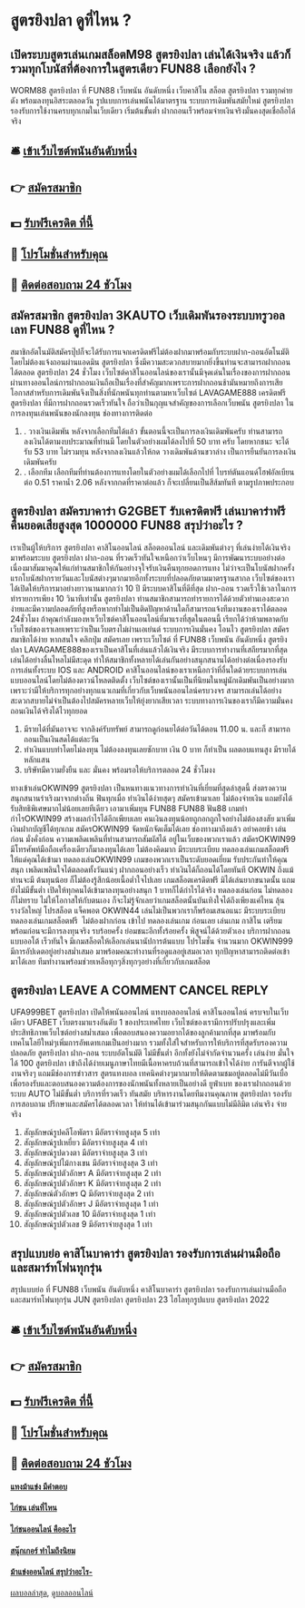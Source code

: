 # สูตรยิงปลา ดูที่ไหน ?
## เปิดระบบสูตรเล่นเกมสล็อตM98 สูตรยิงปลา เล่นได้เงินจริง แล้วก็รวมทุกโบนัสที่ต้องการในสูตรเดียว FUN88 เลือกยังไง ?
WORM88 สูตรยิงปลา ที่ FUN88 เว็บพนัน อันดับหนึ่ง เว็บคาสิโน สล็อต สูตรยิงปลา รวมทุกค่ายดัง พร้อมลงทุนอิสระตลอดวัน รูปแบบการเล่นพนันได้มาตรฐาน ระบบการเดิมพันสมัยใหม่ สูตรยิงปลา รองรับการใช้งานครบทุกเกมในเว็บเดียว เริ่มต้นขั้นต่ำ ฝากถอนเร็วพร้อมจ่ายเงินจริงมั่นคงสุดเชื่อถือได้จริง

## 🛎 [เข้าเว็บไซต์พนันอันดับหนึ่ง](https://bit.ly/3SdLNi2)
## 👉 [สมัครสมาชิก](https://bit.ly/3SdLNi2)
## 💵 [รับฟรีเครดิต ที่นี้](https://bit.ly/3dyRKHj)
## 👑 [โปรโมชั่นสำหรับคุณ](https://bit.ly/3dyRKHj)
## 📱 [ติดต่อสอบถาม 24 ชัวโมง](https://bit.ly/3dyRKHj)

## สมัครสมาชิก สูตรยิงปลา 3KAUTO เว็บเดิมพันรองระบบทรูวอลเลท FUN88 ดูที่ไหน ?
สมาชิกอัตโนมัติสมัครปุ๊ปก็จะได้รับการแจกเครดิตฟรีไม่ต้องฝากมาพร้อมกับระบบฝาก-ถอนอัตโนมัติโดยไม่ต้องแจ้งถอนผ่านแอดมิน สูตรยิงปลา ซึ่งมีความสะดวกสบายมากยิ่งขึ้นท่านจะสามารถฝากถอนได้ตลอด สูตรยิงปลา 24 ชั่วโมง
เว็บไซต์คาสิโนออนไลน์ของเรานั้นมีจุดเด่นในเรื่องของการฝากถอนผ่านทางออนไลน์การฝากถอนเงินถือเป็นเรื่องที่สำคัญมากเพราะการฝากถอนช้ามันหมายถึงการเสียโอกาสสำหรับการเดิมพันจึงเป็นสิ่งที่นักพนันทุกท่านตามหาเว็บไซต์ LAVAGAME888 เครดิตฟรี สูตรยิงปลา ที่มีการฝากถอนรวดเร็วทันใจ ถือว่าเป็นกุญแจสำคัญของการเลือกเว็บพนัน สูตรยิงปลา ในการลงทุนเล่นพนันของนักลงทุน
ช่องทางการติดต่อ
1. . วางเงินเดิมพัน หลังจากเลือกทีมได้แล้ว ขั้นตอนนี้จะเป็นการลงเงินเดิมพันครับ ท่านสามารถลงเงินได้ตามงบประมาณที่ท่านมี โดยในตัวอย่างผมได้ลงไปที่ 50 บาท ครับ โดยหากชนะ จะได้รับ 53 บาท ไม่รวมทุน หลังจากลงเงินแล้วให้กด วางเดิมพันด้านขวาล่าง เป็นการยืนยันการลงเงินเดิมพันครับ
2. . เลือกทีม เลือกทีมที่ท่านต้องการแทงโดยในตัวอย่างผมได้เลือกไปที่ ไบรท์ตันแอนด์โฮฟอัลเบียน ต่อ 0.51 ราคาน้ำ 2.06 หลังจากกดที่ราคาต่อแล้ว ก็จะเปลี่ยนเป็นสีส้มทันที ตามรูปภาพประกอบ

## สูตรยิงปลา สมัครบาคาร่า G2GBET รับเครดิตฟรี เล่นบาคาร่าฟรี คืนยอดเสียสูงสุด 1000000 FUN88 สรุปว่าอะไร ?
เราเป็นผู้ให้บริการ สูตรยิงปลา คาสิโนออนไลน์ สล็อตออนไลน์ และเดิมพันต่างๆ ที่เล่นง่ายได้เงินจริง มาพร้อมระบบ สูตรยิงปลา ฝาก-ถอน ที่รวดเร็วทันใจเหนือกว่าเว็บไหนๆ มีการพัฒนาระบบอย่างต่อเนื่องมาสัมมาคุณให้แก่ท่านสมาชิกให้กันอย่างจุใจรับเงินคืนทุกยอดการแทง ไม่ว่าจะเป็นโบนัสฝากครั้งแรกโบนัสฝากรายวันและโบนัสต่างๆมากมายอีกทั้งระบบที่ปลอดภัยตามมาตรฐานสากล
เว็บไซต์ของเราได้เปิดให้บริการมาอย่างยาวนานมากกว่า 10 ปี มีระบบคาสิโนที่ดีที่สุด ฝาก-ถอน รวดเร็วใช้เวลาในการทำรายการเพียง 10 วินาทีเท่านั้น สูตรยิงปลา ท่านสมาชิกสามารถทำรายการได้ด้วยตัวท่านเองสะดวกง่ายและมีความปลอดภัยที่สูงหรือหากทำไม่เป็นติดปัญหาด้านใดก็สามารถแจ้งทีมงานของเราได้ตลอด 24ชั่วโมง
ถ้าคุณกำลังมองหาเว็บไซต์คาสิโนออนไลน์ที่มาแรงที่สุดในตอนนี้ เรียกได้ว่าห้ามพลาดกับเว็บไซต์ของเราเลยเพราะว่าเป็นเว็บตรงไม่ผ่านเอเย่นต์ ระบบการเงินมั่นคง โอนไว สูตรยิงปลา สมัครสมาชิกได้ง่าย หากสนใจ คลิกปุ่ม สมัครเลย
เพราะเว็บไซต์ ที่ FUN88 เว็บพนัน อันดับหนึ่ง สูตรยิงปลา LAVAGAME888ของเราเป็นคาสิโนที่เล่นแล้วได้เงินจริง มีระบบการทำงานที่เสถียรมากที่สุดเล่นได้อย่างลื่นไหลไม่มีสะดุด ทำให้สมาชิกทั้งหลายได้เล่นกันอย่างสนุกสนานได้อย่างต่อเนื่องรองรับการเล่นทั้งระบบ IOS และ ANDROID คาสิโนออนไลน์ของเราเหนือกว่าที่อื่นใดด้วยระบบการเล่นแบบออนไลน์โดยไม่ต้องดาวน์โหลดติดตั้ง
เว็บไซต์ของเรานั้นเป็นที่นิยมในหมู่นักเดิมพันเป็นอย่างมากเพราะว่ามีให้บริการทุกอย่างทุกแนวเกมที่เกี่ยวกับเว็บพนันออนไลน์ครบวงจร สามารถเล่นได้อย่างสะดวกสบายไม่จำเป็นต้องไปสมัครหลายเว็บให้ยุ่งยากเสียเวลา ระบบทางการเงินของเราก็มีความมั่นคงถอนเงินได้จริงได้ไวทุกยอด
1. มีรายได้ที่มันอาจจะ จากลิงค์รับทรัพย์ สามารถดูก่อนยได้ต่อวันได้ตอน 11.00 น. และก็ สามารถถอนเป็นเงินสดได้แต่ละวัน
2. ทำเงินแบบทำโดยไม่ลงทุน ไม่ต้องลงทุนเลยซักบาท เงิน 0 บาท ก็ทำเป็น ผลตอบแทนสูง มีรายได้หลักแสน
3. บริษัทมีความยั่งยืน และ มั่นคง พร้อมรอให้บริการตลอด 24 ชั่วโมงง

ทางเข้าเล่นOKWIN99 สูตรยิงปลา เป็นหนทางแนวทางการทำเงินที่เยี่ยมที่สุดล่าสุดนี้ ส่งตรงความสนุกสนานร่าเริงมาจากต่างถิ่น ฟินทุกเมื่อ ทำเงินได้ง่ายสุดๆ สมัครเข้ามาเลย ไม่ต้องจ่ายเงิน แถมยังได้รับสิทธิพิเศษมากไม่น้อยเลยทีเดียว เอามาเพิ่มทุน FUN88 FUN88 ฟัน88 เกมทำกำไรOKWIN99 สร้างผลกำไรได้อีกเพียบเลย คนเงินลงทุนน้อยถูกอกถูกใจอย่างไม่ต้องสงสัย มาเพิ่มเงินฝากบัญชีได้ทุกเกม สมัครOKWIN99 จัดหนักจัดเต็มได้เลย ช่องทางมาถึงแล้ว อย่าคอยช้า เล่นก่อน มั่งคั่งก่อน ความเพลิดเพลินที่ท่านสามารถสัมผัสได้ อยู่ในเว็บของพวกเราแล้ว สมัครOKWIN99 มีโทรศัพท์มือถือเครื่องเดียวก็มาลงทุนได้เลย ไม่ต้องคิดมาก มีระบบระเบียบ ทดลองเล่นเกมสล็อตฟรี ให้แด่คุณได้เข้ามา ทดลองเล่นOKWIN99 เกมของพวกเราเป็นระดับยอดเยี่ยม รับประกันทำให้คุณสนุก เพลิดเพลินใจได้ตลอดทั้งวันแน่ๆ ฝากถอนอย่างเร็ว ทำเงินได้ก็ถอนได้โดยทันที
OKWIN ถึงแม้ท่านจะมี ต้นทุนน้อย ก็ไม่ต้องรู้สึกน้อยเนื้อต่ำใจไปเลย เกมสล็อตเครดิตฟรี มิได้เล่นยากขนาดนั้น แถมยังไม่มีขั้นต่ำ เปิดให้ทุกคนได้เข้ามาลงทุนอย่างสนุก 1 บาทก็ได้กำไรได้จริง ทดลองเล่นก่อน ไม่ทดลองก็ไม่ทราบ ไม่ให้โอกาสให้กับตนเอง ก็จะไม่รู้จักเลยว่าเกมสล็อตนั้นบันเทิงใจได้ถึงเพียงแค่ไหน ลุ้นรางวัลใหญ่ โปรสล็อต แจ็คพอต OKWIN44 เล่นไม่เป็นพวกเราก็พร้อมเสนอแนะ มีระบบระเบียบ ทดลองเล่นเกมสล็อตฟรี  ไม่ต้องฝากก่อน เข้าไป ทดลองเล่นเกม ก่อนเลย เล่นเกม กาสิโน เตรียมพร้อมก่อนจะมีการลงทุนจริง รบร้อยครั้ง ย่อมชนะอีกทั้งร้อยครั้ง พิสูจน์ได้ด้วยตัวเอง บริการฝากถอนแบบออโต้ เร็วทันใจ มีเกมสล็อตให้เลือกเล่นนานัปการต้นแบบ โปรโมชั่น จำนวนมาก OKWIN999 มีการอัปเดตอยู่อย่างสม่ำเสมอ มาพร้อมคณะทำงานที่รอดูแลอยู่เสมอเวลา ทุกปัญหาสามารถติดต่อเข้ามาได้เลย ทีมทำงานพร้อมช่วยเหลือทุกๆสิ่งทุกๆอย่างที่เกี่ยวกับเกมสล็อต

## สูตรยิงปลา LEAVE A COMMENT CANCEL REPLY
UFA999BET สูตรยิงปลา เปิดให้พนันออนไลน์ แทงบอลออนไลน์ คาสิโนออนไลน์ ครบจบในเว็บเดียว UFABET เว็บตรงมาแรงอันดับ 1 ของประเทศไทย เว็บไซต์ของเรามีการปรับปรุงและเพิ่มประสิทธิภาพเว็บไซต์อย่างสม่ำเสมอ เพื่อตอบสนองความอยากได้ของลูกค้ามากที่สุด มาพร้อมกับเทคโนโลยีใหม่ๆเพิ่มการอัพเดทเกมเป็นอย่างมาก รวมทั้งใส่ใจสำหรับการให้บริการที่สุดรับรองความปลอดภัย สูตรยิงปลา ฝาก-ถอน ระบบอัตโนมัติ ไม่มีขั้นต่ำ อีกทั้งยังไม่จำกัดจำนวนครั้ง เล่นง่าย มั่นใจได้ 100 สูตรยิงปลา เข้าถึงได้ง่ายเมนูภาษาไทยมีเนื้อหาครบถ้วนที่สามารถเข้าใจได้ง่าย การันตีจากผู้ใช้งานจริงๆ แถมมีช่องการข่าวสาร สูตรแทงบอล เทคนิคต่างๆมากมายให้ติดตามชมอยู่ตลอดไม่มีวันเบื่อเพื่อรองรับและตอบสนองความต้องการของนักพนันทั้งหลายเป็นอย่างดี ยูฟ่าเบท ของเราฝากถอนด้วยระบบ AUTO ไม่มีขั้นต่ำ บริการที่รวดเร็ว ทันสมัย บริหารงานโดยทีมงานคุณภาพ สูตรยิงปลา รองรับการสอบถาม ปรึกษาและสมัครได้ตลอดเวลา ให้ท่านได้เข้ามาร่วมสนุกกันแบบไม่มีลิมิต เล่นจริง จ่ายจริง
1. สัญลักษณ์รูปคลีโอพัตรา มีอัตราจ่ายสูงสุด 5 เท่า
2. สัญลักษณ์รูปเหยี่ยว มีอัตราจ่ายสูงสุด 4 เท่า
3. สัญลักษณ์รูปดวงตา มีอัตราจ่ายสูงสุด 3 เท่า
4. สัญลักษณ์รูปไม้กางเขน มีอัตราจ่ายสูงสุด 3 เท่า
5. สัญลักษณ์รูปตัวอักษร A มีอัตราจ่ายสูงสุด 2 เท่า
6. สัญลักษณ์รูปตัวอักษร K มีอัตราจ่ายสูงสุด 2 เท่า
7. สัญลักษณ์ตัวอักษร Q มีอัตราจ่ายสูงสุด 2 เท่า
8. สัญลักษณ์รูปตัวอักษร J มีอัตราจ่ายสูงสุด 1 เท่า
9. สัญลักษณ์รูปตัวเลข 10 มีอัตราจ่ายสูงสุด 1 เท่า
10. สัญลักษณ์รูปตัวเลข 9 มีอัตราจ่ายสูงสุด 1 เท่า

## สรุปแบบย่อ คาสิโนบาคาร่า สูตรยิงปลา รองรับการเล่นผ่านมือถือ และสมาร์ทโฟนทุกรุ่น
สรุปแบบย่อ ที่ FUN88 เว็บพนัน อันดับหนึ่ง คาสิโนบาคาร่า สูตรยิงปลา รองรับการเล่นผ่านมือถือ และสมาร์ทโฟนทุกรุ่น JUN สูตรยิงปลา สูตรยิงปลา 23 ไฮโลทุกรูปแบบ สูตรยิงปลา 2022

## 🛎 [เข้าเว็บไซต์พนันอันดับหนึ่ง](https://bit.ly/3SdLNi2)
## 👉 [สมัครสมาชิก](https://bit.ly/3SdLNi2)
## 💵 [รับฟรีเครดิต ที่นี้](https://bit.ly/3dyRKHj)
## 👑 [โปรโมชั่นสำหรับคุณ](https://bit.ly/3dyRKHj)
## 📱 [ติดต่อสอบถาม 24 ชัวโมง](https://bit.ly/3dyRKHj)

#### [แทงม้าแข่ง มีคำตอบ](https://atom.io/themes/แทงม้าแข่ง%20มีคำตอบ)
#### [ไก่ชน เล่นที่ไหน](https://atom.io/themes/ไก่ชน%20เล่นที่ไหน)
#### [ไก่ชนออนไลน์ คืออะไร](https://atom.io/themes/ไก่ชนออนไลน์%20คืออะไร)
#### [สนุ๊กเกอร์ ทำไมถึงนิยม](https://atom.io/themes/สนุ๊กเกอร์%20ทำไมถึงนิยม)
#### [ม้าแข่งออนไลน์ สรุปว่าอะไร-](https://atom.io/themes/ม้าแข่งออนไลน์%20สรุปว่าอะไร-)

[ผลบอลล่าสุด](https://siamsport.tv "ผลบอลล่าสุด"), [ดูบอลออนไลน์](https://siamsport.tv/ดูบอลสด "ดูบอลออนไลน์")
